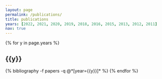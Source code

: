 ```yaml
---
layout: page
permalink: /publications/
title: publications
years: [2022, 2021, 2020, 2019, 2018, 2016, 2015, 2013, 2012, 2011]
nav: true
---
```


<div class="publications">

{% for y in page.years %}
  <h2>{{y}}</h2>
  {% bibliography -f papers -q @*[year={{y}}]* %}
{% endfor %}

</div>
